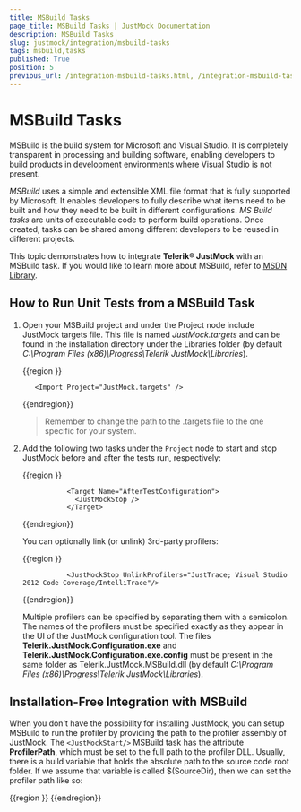 ```yaml
---
title: MSBuild Tasks
page_title: MSBuild Tasks | JustMock Documentation
description: MSBuild Tasks
slug: justmock/integration/msbuild-tasks
tags: msbuild,tasks
published: True
position: 5
previous_url: /integration-msbuild-tasks.html, /integration-msbuild-tasks
---
```


# MSBuild Tasks

MSBuild is the build system for Microsoft and Visual Studio. It is completely transparent in processing and building software, enabling developers to build products in development environments where Visual Studio is not present.

*MSBuild* uses a simple and extensible XML file format that is fully supported by Microsoft. It enables developers to fully describe what items need to be built and how they need to be built in different configurations. *MS Build tasks* are units of executable code to perform build operations. Once created, tasks can be shared among different developers to be reused in different projects. 

This topic demonstrates how to integrate __Telerik® JustMock__ with an MSBuild task. If you would like to learn more about MSBuild, refer to [MSDN Library](https://msdn.microsoft.com/en-us/library/wea2sca5(VS.90).aspx).

## How to Run Unit Tests from a MSBuild Task

1. Open your MSBuild project and under the Project node include JustMock targets file. This file is named _JustMock.targets_ and can be found in the installation directory under the Libraries folder (by default *C:\Program Files (x86)\Progress\Telerik JustMock\Libraries*). 

	{{region }}
	
		  <Import Project="JustMock.targets" />
	{{endregion}}


	> Remember to change the path to the .targets file to the one specific for your system.


1. Add the following two tasks under the `Project` node to start and stop JustMock before and after the tests run, respectively:
	
	  {{region }}
	    <Target Name="BeforeTestConfiguration">
	                <JustMockStart />
	              </Target>
	
	              <Target Name="AfterTestConfiguration">
	                <JustMockStop />
	              </Target>
	  {{endregion}}

	You can optionally link (or unlink) 3rd-party profilers:

	  {{region }}
	    <JustMockStart LinkProfilers="JustTrace; Visual Studio 2012 Code Coverage/IntelliTrace" />
	
	              <JustMockStop UnlinkProfilers="JustTrace; Visual Studio 2012 Code Coverage/IntelliTrace"/>
	  {{endregion}}

	Multiple profilers can be specified by separating them with a semicolon. The names of the profilers must be specified exactly as they appear in the UI of the JustMock configuration tool. The files __Telerik.JustMock.Configuration.exe__ and __Telerik.JustMock.Configuration.exe.config__ must be present in the same folder as Telerik.JustMock.MSBuild.dll (by default *C:\Program Files (x86)\Progress\Telerik JustMock\Libraries*).
	
	

## Installation-Free Integration with MSBuild

When you don't have the possibility for installing JustMock, you can setup MSBuild to run the profiler by providing the path to the profiler assembly of JustMock. The `<JustMockStart/>` MSBuild task has the attribute __ProfilerPath__, which must be set to the full path to the profiler DLL. Usually, there is a build variable that holds the absolute path to the source code root folder. If we assume that variable is called $(SourceDir), then we can set the profiler path like so:
            
  {{region }}
    <JustMockStart ProfilerPath="$(SourceDir)\path\to\Telerik.CodeWeaver.Profiler.dll" />
  {{endregion}}

